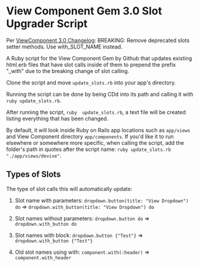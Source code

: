 # View Component Gem 3.0 Slot Upgrader Script

Per [ViewComponent 3.0 Changelog](https://viewcomponent.org/CHANGELOG.html#v300): BREAKING: Remove deprecated slots setter methods. Use with_SLOT_NAME instead.

A Ruby script for the View Component Gem by Github that updates existing html.erb files that have slot calls inside of them to prepend the prefix "_with" due to the breaking change of slot calling.

Clone the script and move `update_slots.rb` into your app's directory.

Running the script can be done by being CDd into its path and calling it with `ruby update_slots.rb`.

After running the script, `ruby  update_slots.rb`, a text file will be created listing everything that has been changed.

By default, it will look inside Ruby on Rails app locations such as `app/views` and View Component directory `app/components`. If you'd like it to run elsewhere or somewhere more specific, when calling the script, add the folder's path in quotes after the script name: `ruby update_slots.rb "./app/views/devise"`.

## Types of Slots  

The type of slot calls this will automatically update:

1. Slot name with parameters: `dropdown.button(title: "View Dropdown") do` => `dropdown.with_button(title: "View Dropdown") do`

2. Slot names without parameters: `dropdown.button do` => `dropdown.with_button do`

3. Slot names with block: `dropdown.button {"Test"}` => `dropdown.with_button {"Test"}`

4. Old slot names using with: `component.with(:header)` => `component.with_header`
